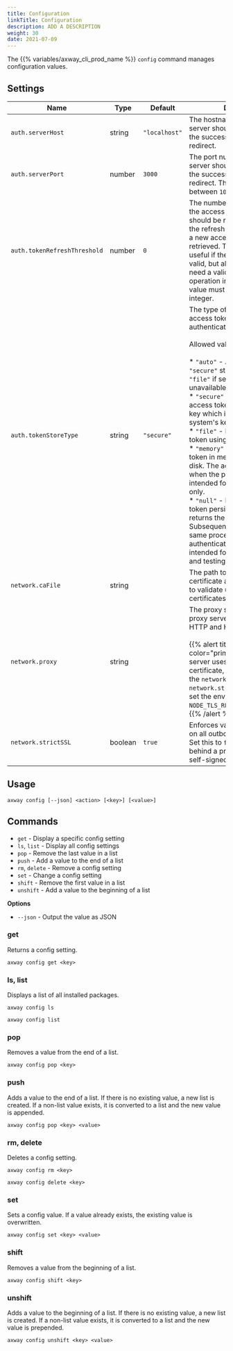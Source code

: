 ```yaml
---
title: Configuration
linkTitle: Configuration
description: ADD A DESCRIPTION
weight: 30
date: 2021-07-09
---
```


The {{% variables/axway_cli_prod_name %}} `config` command manages configuration values.

## Settings

| Name | Type | Default | Description |
| --- | --- | --- | --- |
| `auth.serverHost` | string | `"localhost"` | The hostname the local web server should listen on and await the successful login browser redirect. |
| `auth.serverPort` | number | `3000` | The port number the local web server should listen on and await the successful login browser redirect. The value must be between `1024` and `65535`. |
| `auth.tokenRefreshThreshold` | number | `0` | The number of seconds before the access token expires and should be refreshed. As long as the refresh token is not expired, a new access token can be retrieved. This setting is only useful if the access token is still valid, but almost expired and you need a valid access token for an operation in the near future. The value must be a non-negative integer. |
| `auth.tokenStoreType` | string | `"secure"` | The type of store to persist the access token after authenticating.<br /><br />Allowed values:<br /><br />* `"auto"` - Attempts to use the `"secure"` store, but falls back to `"file"` if secure store is unavailable.<br />* `"secure"` - Encrypts the access token using a generated key which is stored in the system's keychain.<br />* `"file"` - Encrypts the access token using the embedded key.<br />* `"memory"` - Stores the access token in memory instead of on disk. The access tokens are lost when the process exits. This is intended for testing purposes only.<br />* `"null"` - Disables all forms of token persistence and only returns the access token. Subsequent calls to login in the same process will force the authentication flow. This is intended for migration scripts and testing purposes only. |
| `network.caFile` | string |  | The path to a PEM formatted certificate authority bundle used to validate untrusted SSL certificates. |
| `network.proxy` | string |  | The proxy server URL. This proxy server is used for both HTTP and HTTPS requests.<br /><br />{{% alert title="Note" color="primary" %}}If the proxy server uses a self-signed certificate, you must specify the `network.caFile`, set `network.strictSSL` to `false`, or set the environment variable `NODE_TLS_REJECT_UNAUTHORIZED=0`.{{% /alert %}} |
| `network.strictSSL` | boolean | `true` | Enforces valid TLS certificates on all outbound HTTPS requests. Set this to `false` if you are behind a proxy server with a self-signed certificate. |

## Usage

```
axway config [--json] <action> [<key>] [<value>]
```

## Commands

* `get` - Display a specific config setting
* `ls`, `list` - Display all config settings
* `pop` - Remove the last value in a list
* `push` - Add a value to the end of a list
* `rm`, `delete` - Remove a config setting
* `set` - Change a config setting
* `shift` - Remove the first value in a list
* `unshift` - Add a value to the beginning of a list

**Options**

* `--json` - Output the value as JSON

### get

Returns a config setting.

```
axway config get <key>
```

### ls, list

Displays a list of all installed packages.

```
axway config ls

axway config list
```

### pop

Removes a value from the end of a list.

```
axway config pop <key>
```

### push

Adds a value to the end of a list. If there is no existing value, a new list is created. If a non-list value exists, it is converted to a list and the new value is appended.

```
axway config pop <key> <value>
```

### rm, delete

Deletes a config setting.

```
axway config rm <key>

axway config delete <key>
```

### set

Sets a config value. If a value already exists, the existing value is overwritten.

```
axway config set <key> <value>
```

### shift

Removes a value from the beginning of a list.

```
axway config shift <key>
```

### unshift

Adds a value to the beginning of a list. If there is no existing value, a new list is created. If a non-list value exists, it is converted to a list and the new value is prepended.

```
axway config unshift <key> <value>
```
